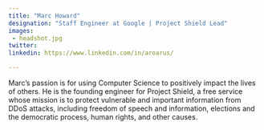 ```yaml
---
title: "Marc Howard"
designation: "Staff Engineer at Google | Project Shield Lead"
images:
 - headshot.jpg
twitter: 
linkedin: https://www.linkedin.com/in/aroarus/

---
```


Marc’s passion is for using Computer Science to positively impact the lives of others. He is the founding engineer for Project Shield, a free service whose mission is to protect vulnerable and important information from DDoS attacks, including freedom of speech and information, elections and the democratic process, human rights, and other causes.
